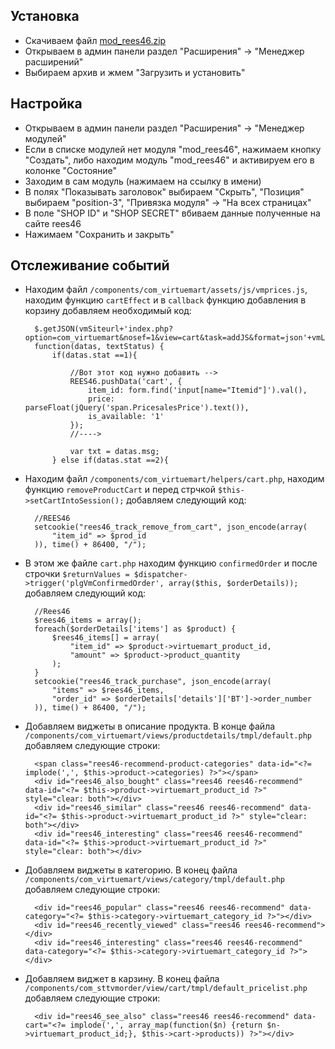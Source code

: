 Установка
---------

* Скачиваем файл [mod_rees46.zip](https://raw.githubusercontent.com/rees46/rees46_joomla/master/mod_rees46.zip)
* Открываем в админ панели раздел "Расширения" -> "Менеджер расширений"
* Выбираем архив и жмем "Загрузить и установить"

Настройка
---------

* Открываем в админ панели раздел "Расширения" -> "Менеджер модулей"
* Если в списке модулей нет модуля "mod_rees46", нажимаем кнопку "Создать", либо находим модуль "mod_rees46" и активируем его в колонке "Состояние"
* Заходим в сам модуль (нажимаем на ссылку в имени)
* В полях "Показывать заголовок" выбираем "Скрыть", "Позиция" выбираем "position-3", "Привязка модуля" -> "На всех страницах"
* В поле "SHOP ID" и "SHOP SECRET" вбиваем данные полученные на сайте rees46
* Нажимаем "Сохранить и закрыть"

Отслеживание событий
--------------------

* Находим файл `/components/com_virtuemart/assets/js/vmprices.js`, находим функцию `cartEffect` и в `callback` функцию добавления в корзину добавляем необходимый код:

		$.getJSON(vmSiteurl+'index.php?option=com_virtuemart&nosef=1&view=cart&task=addJS&format=json'+vmLang,datas,
		function(datas, textStatus) {
			if(datas.stat ==1){

				//Вот этот код нужно добавить -->
				REES46.pushData('cart', {
					item_id: form.find('input[name="Itemid"]').val(),
					price: parseFloat(jQuery('span.PricesalesPrice').text()),
					is_available: '1'
				});
				//---->

				var txt = datas.msg;
			} else if(datas.stat ==2){
			
* Находим файл `/components/com_virtuemart/helpers/cart.php`, находим функцию `removeProductCart` и перед стрчкой `$this->setCartIntoSession();` добавляем следующий код:

		//REES46
		setcookie("rees46_track_remove_from_cart", json_encode(array(
			"item_id" => $prod_id
		)), time() + 86400, "/");
		
* В этом же файле `cart.php` находим функцию `confirmedOrder` и после строчки `$returnValues = $dispatcher->trigger('plgVmConfirmedOrder', array($this, $orderDetails));` добавляем следующий код:

		//Rees46
		$rees46_items = array();
		foreach($orderDetails['items'] as $product) {
			$rees46_items[] = array(
				"item_id" => $product->virtuemart_product_id,
				"amount" => $product->product_quantity
			);
		}
		setcookie("rees46_track_purchase", json_encode(array(
			"items" => $rees46_items,
			"order_id" => $orderDetails['details']['BT']->order_number
		)), time() + 86400, "/");

* Добавляем виджеты в описание продукта. В конце файла `/components/com_virtuemart/views/productdetails/tmpl/default.php` добавляем следующие строки:

		<span class="rees46-recommend-product-categories" data-id="<?= implode(',', $this->product->categories) ?>"></span>
		<div id="rees46_also_bought" class="rees46 rees46-recommend" data-id="<?= $this->product->virtuemart_product_id ?>" style="clear: both"></div>
		<div id="rees46_similar" class="rees46 rees46-recommend" data-id="<?= $this->product->virtuemart_product_id ?>" style="clear: both"></div>
		<div id="rees46_interesting" class="rees46 rees46-recommend" data-id="<?= $this->product->virtuemart_product_id ?>" style="clear: both"></div>

* Добавляем виджеты в категорию. В конец файла `/components/com_virtuemart/views/category/tmpl/default.php` добавляем следующие строки:

		<div id="rees46_popular" class="rees46 rees46-recommend" data-category="<?= $this->category->virtuemart_category_id ?>"></div>
		<div id="rees46_recently_viewed" class="rees46 rees46-recommend"></div>
		<div id="rees46_interesting" class="rees46 rees46-recommend" data-category="<?= $this->category->virtuemart_category_id ?>"></div>
		
* Добавляем виджет в карзину. В конец файла `/components/com_sttvmorder/view/cart/tmpl/default_pricelist.php` добавляем следующие строки:

		<div id="rees46_see_also" class="rees46 rees46-recommend" data-cart="<?= implode(',', array_map(function($n) {return $n->virtuemart_product_id;}, $this->cart->products)) ?>"></div>
		
